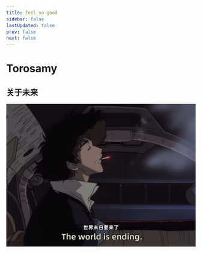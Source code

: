 ```yaml
---
title: feel so good 
sidebar: false
lastUpdated: false
prev: false
next: false
---
```


<!-- <div>123</div> -->

# Torosamy

## 关于未来

![alt text](./public/spike.png)

